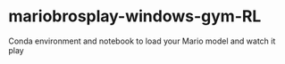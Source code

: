 # mariobrosplay-windows-gym-RL
Conda environment and notebook to load your Mario model and watch it play
